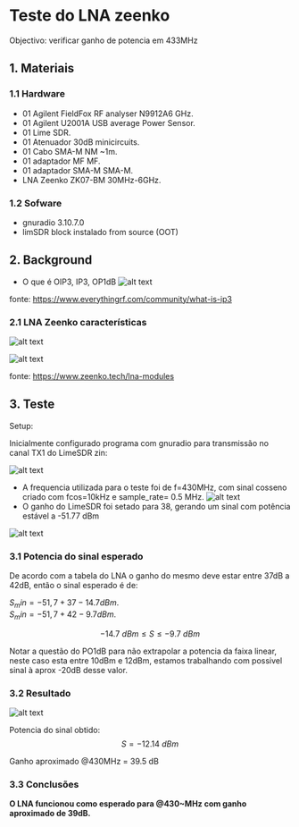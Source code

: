 

# Teste do LNA zeenko
Objectivo: verificar ganho de potencia em 433MHz

## 1. Materiais

### 1.1 Hardware  

- 01 Agilent FieldFox RF analyser N9912A6 GHz.
- 01 Agilent U2001A USB average Power Sensor.
- 01 Lime SDR.   
- 01 Atenuador 30dB minicircuits.
- 01 Cabo SMA-M NM ~1m.
- 01 adaptador MF MF.
- 01 adaptador SMA-M SMA-M. 
- LNA Zeenko ZK07-BM 30MHz-6GHz. 

### 1.2 Sofware
- gnuradio 3.10.7.0
- limSDR block instalado from source (OOT)
  
## 2. Background 

 - O que é OIP3, IP3, OP1dB 
![alt text](image.png)

fonte: https://www.everythingrf.com/community/what-is-ip3 

### 2.1 LNA Zeenko características 

![alt text](image-1.png)

![alt text](image-2.png)


fonte: https://www.zeenko.tech/lna-modules

  


## 3. Teste

Setup: 

Inicialmente configurado programa com gnuradio para transmissão no canal TX1 do LimeSDR zin:

![alt text](image-4.png)

- A frequencia utilizada para o teste foi de f=430MHz, com sinal cosseno criado com fcos=10kHz e sample_rate= 0.5 MHz.
  ![alt text](image-5.png)
- O ganho do LimeSDR foi setado para 38, gerando um sinal com potência estável a -51.77 dBm  

![alt text](zeenko1.jpeg)

### 3.1 Potencia do sinal esperado

De acordo com a tabela do LNA o ganho do mesmo deve estar entre 37dB a 42dB, então o sinal esperado é de:

$S_min=-51,7+37 - 14.7dBm$.    
$S_min=-51,7+42 - 9.7dBm$.  

$$-14.7\ dBm \leq S \leq -9.7 \ dBm$$  

Notar a questão do PO1dB para não extrapolar a potencia da faixa linear, neste caso esta entre 10dBm e 12dBm, estamos trabalhando com possivel sinal à  aprox -20dB desse valor.  

### 3.2 Resultado

![alt text](zeenko2.jpeg)

Potencia do sinal obtido: 
$$S= -12.14 \ dBm$$ 

Ganho aproximado @430MHz = 39.5 dB 

### 3.3 Conclusões

**O LNA funcionou como esperado para @430~MHz com ganho aproximado de 39dB.**



